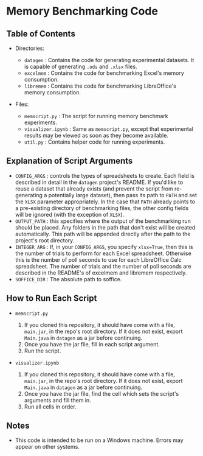 # Memory Benchmarking Code

## Table of Contents
- Directories:
    - `datagen` : Contains the code for generating experimental datasets. It is capable of generating `.ods` and `.xlsx` files.
    - `excelmem` : Contains the code for benchmarking Excel's memory consumption.
    - `libremem` : Contains the code for benchmarking LibreOffice's memory consumption.

- Files:
    - `memscript.py`        : The script for running memory benchmark experiments.
    - `visualizer.ipynb`    : Same as `memscript.py`, except that experimental results may be viewed as soon as they become available.
    - `util.py`             : Contains helper code for running experiments.

## Explanation of Script Arguments
- `CONFIG_ARGS` : controls the types of spreadsheets to create. Each field is described in detail in the `datagen` project's README. If you'd like to reuse a dataset that already exists (and prevent the script from re-generating a potentially large dataset), then pass its path to `PATH` and set the `XLSX` parameter appropriately. In the case that `PATH` already points to a pre-existing directory of benchmarking files, the other config fields will be ignored (with the exception of `XLSX`).
- `OUTPUT_PATH` : this specifies where the output of the benchmarking run should be placed. Any folders in the path that don't exist will be created automatically. This path will be appended directly after the path to the project's root directory.
- `INTEGER_ARG` : If, in your `CONFIG_ARGS`, you specify `xlsx=True`, then this is the number of trials to perform for each Excel spreadsheet. Otherwise this is the number of poll seconds to use for each LibreOffice Calc spreadsheet. The number of trials and the number of poll seconds are described in the README's of excelmem and libremem respectively.
- `SOFFICE_DIR` : The absolute path to soffice.

## How to Run Each Script
- `memscript.py`
    1. If you cloned this repository, it should have come with a file, `main.jar`, in the repo's root directory. If it does not exist, export `Main.java` in `datagen` as a jar before continuing.
    2. Once you have the jar file, fill in each script argument.
    3. Run the script.

- `visualizer.ipynb`
    1. If you cloned this repository, it should have come with a file, `main.jar`, in the repo's root directory. If it does not exist, export `Main.java` in `datagen` as a jar before continuing.
    2. Once you have the jar file, find the cell which sets the script's arguments and fill them in.
    3. Run all cells in order.

## Notes
- This code is intended to be run on a Windows machine. Errors may appear on other systems.